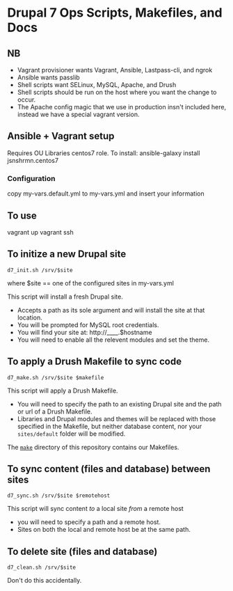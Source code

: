 # Drupal 7 Ops Scripts, Makefiles, and Docs

## NB
* Vagrant provisioner wants Vagrant, Ansible, Lastpass-cli, and ngrok
* Ansible wants passlib
* Shell scripts want SELinux, MySQL, Apache, and Drush
* Shell scripts should be run on the host where you want the change to occur.
* The Apache config magic that we use in production insn't included here, instead we have a special vagrant version.


## Ansible + Vagrant setup
Requires OU Libraries centos7 role. To install:
ansible-galaxy install jsnshrmn.centos7

### Configuration
copy my-vars.default.yml to my-vars.yml and insert your information


## To use
vagrant up
vagrant ssh

## To initize a new Drupal site

```
d7_init.sh /srv/$site
```

where $site == one of the configured sites in my-vars.yml

This script will install a fresh Drupal site.
* Accepts a path as its sole argument and will install the site at that location. 
* You will be prompted for MySQL root credentials.
* You will find your site at: http://____.$hostname
* You will need to enable all the relevent modules and set the theme.

## To apply a Drush Makefile to sync code

```
d7_make.sh /srv/$site $makefile
```
This script will apply a Drush Makefile.
* You will need to specify the path to an existing Drupal site and the path or url of a Drush Makefile.
* Libraries and Drupal modules and themes will be replaced with those specified in the Makefile, but neither database content, nor your `sites/default` folder will be modified.

The [`make`](./make) directory of this repository contains our Makefiles. 




## To sync content (files and database) between sites

```
d7_sync.sh /srv/$site $remotehost
```

This script will sync content *to* a local site *from* a remote host
* you will need to specify a path and a remote host. 
* Sites on both the local and remote host be at the same path. 


## To delete site (files and database)

```
d7_clean.sh /srv/$site
```

Don't do this accidentally.
